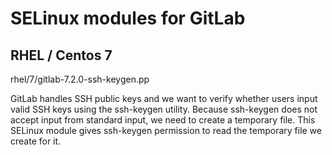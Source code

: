 # SELinux modules for GitLab

## RHEL / Centos 7

rhel/7/gitlab-7.2.0-ssh-keygen.pp

GitLab handles SSH public keys and we want to verify whether users input valid
SSH keys using the ssh-keygen utility. Because ssh-keygen does not accept input
from standard input, we need to create a temporary file. This SELinux module
gives ssh-keygen permission to read the temporary file we create for it.
